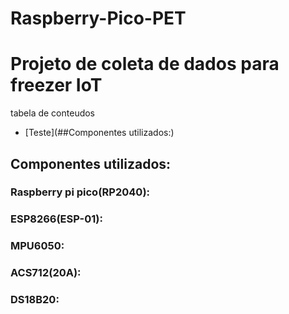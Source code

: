# Raspberry-Pico-PET
# Projeto de coleta de dados para freezer IoT

tabela de conteudos 

* [Teste](##Componentes utilizados:) 








## Componentes utilizados:
###   Raspberry pi pico(RP2040):

###   ESP8266(ESP-01):

###   MPU6050:

###   ACS712(20A):

###   DS18B20:
